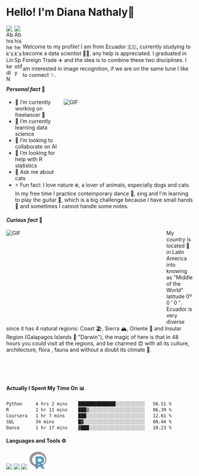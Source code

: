 # Hello! I'm Diana Nathaly👋
<a href="https://linkedin.com/in/diana-altamirano-usl">
  <img align="left" alt="Abhishek's LinkedIN" width="22px" src="https://raw.githubusercontent.com/peterthehan/peterthehan/master/assets/linkedin.svg" />
</a>
<a href="https://open.spotify.com/user/nathalyusl">
  <img align="left" alt="Abhishek's Spotify" width="22px" src="https://raw.githubusercontent.com/peterthehan/peterthehan/master/assets/spotify.svg" />
</a>

<br />

<br />

Welcome to my profile! I am from Ecuador :ecuador:, currently studying to become a data scientist :woman_technologist:, any help is appreciated. I graduated in Foreign Trade :airplane: and the idea is to combine these two disciplines. I am interested in image recognition, if we are on the same tune I like to connect :sparkles:.

 #### *Personal fact* :thought_balloon:
 
 <img align="right" alt="GIF" src="https://media.giphy.com/media/citBl9yPwnUOs/giphy.gif" width="350" height="200" />

- 🔭 I’m currently working on freelancer :penguin:
- 🌱 I’m currently learning data science 
- 👯 I’m looking to collaborate on AI
- 🤔 I’m looking for help with R statistics
- 💬 Ask me about cats
- ⚡ Fun fact: I love nature :snowflake:, a lover of animals, especially dogs and cats. In my free time I practice contemporary dance :woman_dancing:, sing and I'm learning to play the guitar :guitar:, which is a big challenge because I have small hands :love_you_gesture: and sometimes I cannot handle some notes.

#### *Curious fact* :mag_right:

<img align="left" alt="GIF" src="https://media.giphy.com/media/4ZrTyoKgxigf6SUup2/giphy.gif" width="430" height="250" />
 
 
My country is located :round_pushpin: in Latin America into knowing as "Middle of the World" latitude 0º 0 ′ 0 ″. Ecuador is very diverse since it has 4 natural regions: Coast :beach_umbrella:, Sierra :mountain_snow:, Oriente :monkey: and Insular Region (Galapagos Islands :turtle: "Darwin"), the magic of here is that in 48 hours you could visit all the regions, and be charmed :heart_eyes: with all its culture, architecture, flora , fauna and without a doubt its climate :cherry_blossom:.

<br />

<br />

<br />

#### **Actually I Spent My Time On** 📊 
<!--START_SECTION:waka-->
```text
Python     4 hrs 2 mins    ██████████████░░░░░░░░░░░   56.51 % 
R          1 hr 11 mins    ███▒░░░░░░░░░░░░░░░░░░░░░   06.39 % 
Coursera   1 hr 7 mins     ███░░░░░░░░░░░░░░░░░░░░░░   12.61 % 
SQL        34 mins         █▓░░░░░░░░░░░░░░░░░░░░░░░   06.44 % 
Dance      1 hr 17 mins    ▓███░░░░░░░░░░░░░░░░░░░░░   10.23 % 
```
<!--END_SECTION:waka-->

#### **Languages and Tools** :gear:

<code><img height="50" src="https://image.flaticon.com/icons/svg/2535/2535543.svg"></code>
<code><img height="50" src="https://image.flaticon.com/icons/svg/2721/2721297.svg"></code>
<code><img height="50" src="https://image.flaticon.com/icons/svg/1680/1680899.svg"></code>
<code><img height="50" src="./img/r.svg"></code>


